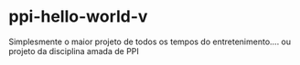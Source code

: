 # ppi-hello-world-v
Simplesmente o maior projeto de todos os tempos do entretenimento.... ou projeto da disciplina amada de PPI
